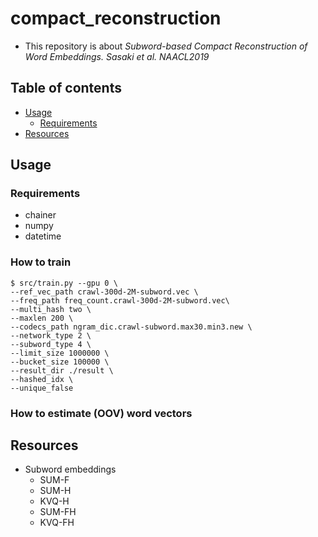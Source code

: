 # compact_reconstruction
- This repository is about *Subword-based Compact Reconstruction of Word Embeddings. Sasaki et al. NAACL2019*

## Table of contents
  - [Usage](#usage)
    - [Requirements](#requirements)
  - [Resources](#resources)


## Usage

### Requirements
- chainer
- numpy
- datetime

### How to train
```
$ src/train.py --gpu 0 \
--ref_vec_path crawl-300d-2M-subword.vec \
--freq_path freq_count.crawl-300d-2M-subword.vec\
--multi_hash two \
--maxlen 200 \
--codecs_path ngram_dic.crawl-subword.max30.min3.new \
--network_type 2 \
--subword_type 4 \
--limit_size 1000000 \
--bucket_size 100000 \
--result_dir ./result \
--hashed_idx \
--unique_false
```

### How to estimate (OOV) word vectors

## Resources
- Subword embeddings
  - SUM-F
  - SUM-H
  - KVQ-H
  - SUM-FH
  - KVQ-FH
  

